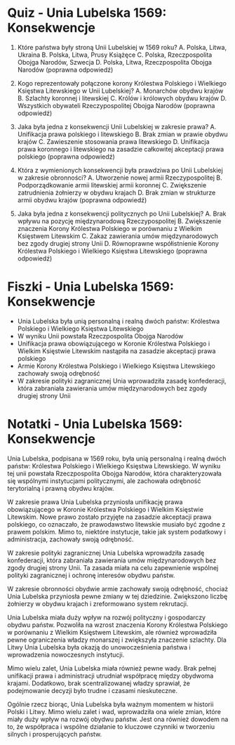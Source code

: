  # Quiz - Unia Lubelska 1569: Konsekwencje

1. Które państwa były stroną Unii Lubelskiej w 1569 roku?
    A. Polska, Litwa, Ukraina
    B. Polska, Litwa, Prusy Książęce
    C. Polska, Rzeczpospolita Obojga Narodów, Szwecja
    D. Polska, Litwa, Rzeczpospolita Obojga Narodów (poprawna odpowiedź)

2. Kogo reprezentowały połączone korony Królestwa Polskiego i Wielkiego Księstwa Litewskiego w Unii Lubelskiej?
    A. Monarchów obydwu krajów
    B. Szlachty koronnej i litewskiej
    C. Królów i królowych obydwu krajów
    D. Wszystkich obywateli Rzeczypospolitej Obojga Narodów (poprawna odpowiedź)

3. Jaka była jedna z konsekwencji Unii Lubelskiej w zakresie prawa?
    A. Unifikacja prawa polskiego i litewskiego
    B. Brak zmian w prawie obydwu krajów
    C. Zawieszenie stosowania prawa litewskiego
    D. Unifikacja prawa koronnego i litewskiego na zasadzie całkowitej akceptacji prawa polskiego (poprawna odpowiedź)

4. Która z wymienionych konsekwencji była prawdziwa po Unii Lubelskiej w zakresie obronności?
    A. Utworzenie nowej armii Rzeczypospolitej
    B. Podporządkowanie armii litewskiej armii koronnej
    C. Zwiększenie zatrudnienia żołnierzy w obydwu krajach
    D. Brak zmian w strukturze armii obydwu krajów (poprawna odpowiedź)

5. Jaka była jedna z konsekwencji politycznych po Unii Lubelskiej?
    A. Brak wpływu na pozycję międzynarodową Rzeczypospolitej
    B. Zwiększenie znaczenia Korony Królestwa Polskiego w porównaniu z Wielkim Księstwem Litewskim
    C. Zakaz zawierania umów międzynarodowych bez zgody drugiej strony Unii
    D. Równoprawne współistnienie Korony Królestwa Polskiego i Wielkiego Księstwa Litewskiego (poprawna odpowiedź)

# Fiszki - Unia Lubelska 1569: Konsekwencje

- Unia Lubelska była unią personalną i realną dwóch państw: Królestwa Polskiego i Wielkiego Księstwa Litewskiego
- W wyniku Unii powstała Rzeczpospolita Obojga Narodów
- Unifikacja prawa obowiązującego w Koronie Królestwa Polskiego i Wielkim Księstwie Litewskim nastąpiła na zasadzie akceptacji prawa polskiego
- Armie Korony Królestwa Polskiego i Wielkiego Księstwa Litewskiego zachowały swoją odrębność
- W zakresie polityki zagranicznej Unia wprowadziła zasadę konfederacji, która zabraniała zawierania umów międzynarodowych bez zgody drugiej strony Unii

# Notatki - Unia Lubelska 1569: Konsekwencje

Unia Lubelska, podpisana w 1569 roku, była unią personalną i realną dwóch państw: Królestwa Polskiego i Wielkiego Księstwa Litewskiego. W wyniku tej unii powstała Rzeczpospolita Obojga Narodów, która charakteryzowała się wspólnymi instytucjami politycznymi, ale zachowała odrębność terytorialną i prawną obydwu krajów.

W zakresie prawa Unia Lubelska przyniosła unifikację prawa obowiązującego w Koronie Królestwa Polskiego i Wielkim Księstwie Litewskim. Nowe prawo zostało przyjęte na zasadzie akceptacji prawa polskiego, co oznaczało, że prawodawstwo litewskie musiało być zgodne z prawem polskim. Mimo to, niektóre instytucje, takie jak system podatkowy i administracja, zachowały swoją odrębność.

W zakresie polityki zagranicznej Unia Lubelska wprowadziła zasadę konfederacji, która zabraniała zawierania umów międzynarodowych bez zgody drugiej strony Unii. Ta zasada miała na celu zapewnienie wspólnej polityki zagranicznej i ochronę interesów obydwu państw.

W zakresie obronności obydwie armie zachowały swoją odrębność, chociaż Unia Lubelska przyniosła pewne zmiany w tej dziedzinie. Zwiększono liczbę żołnierzy w obydwu krajach i zreformowano system rekrutacji.

Unia Lubelska miała duży wpływ na rozwój polityczny i gospodarczy obydwu państw. Pozwoliła na wzrost znaczenia Korony Królestwa Polskiego w porównaniu z Wielkim Księstwem Litewskim, ale również wprowadziła pewne ograniczenia władzy monarszej i zwiększyła znaczenie szlachty. Dla Litwy Unia Lubelska była okazją do unowocześnienia państwa i wprowadzenia nowoczesnych instytucji.

Mimo wielu zalet, Unia Lubelska miała również pewne wady. Brak pełnej unifikacji prawa i administracji utrudniał współpracę między obydwoma krajami. Dodatkowo, brak scentralizowanej władzy sprawiał, że podejmowanie decyzji było trudne i czasami nieskuteczne.

Ogólnie rzecz biorąc, Unia Lubelska była ważnym momentem w historii Polski i Litwy. Mimo wielu zalet i wad, wprowadziła ona wiele zmian, które miały duży wpływ na rozwój obydwu państw. Jest ona również dowodem na to, że współpraca i wspólne działanie to kluczowe czynniki w tworzeniu silnych i prosperujących państw.